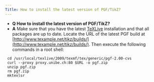```yaml
---
Title: How to install the latest version of PGF/TikZ?
---
```


- **Q How to install the latest version of PGF/TikZ?**
- **A** Make sure that you have the latest [TeXLive](http://www.tug.org/mactex/2009/) installation and that all packages are up to date. Locate the URL of the latest PGF build at [http://www.texample.net/tikz/builds/](http://www.texample.net/tikz/builds/). Then execute the following commands in a root shell:

``` mkdir /usr/local/texlive/2009/texmf/tex/generic/pgf-2.00-cvs
 cd /usr/local/texlive/2009/texmf/tex/generic/pgf-2.00-cvs
 curl --proxy proxy.unibe.ch:80 $URL -o pgf.zip
 unzip pgf.zip
 rm pgf.zip
 mktexlsr
```
